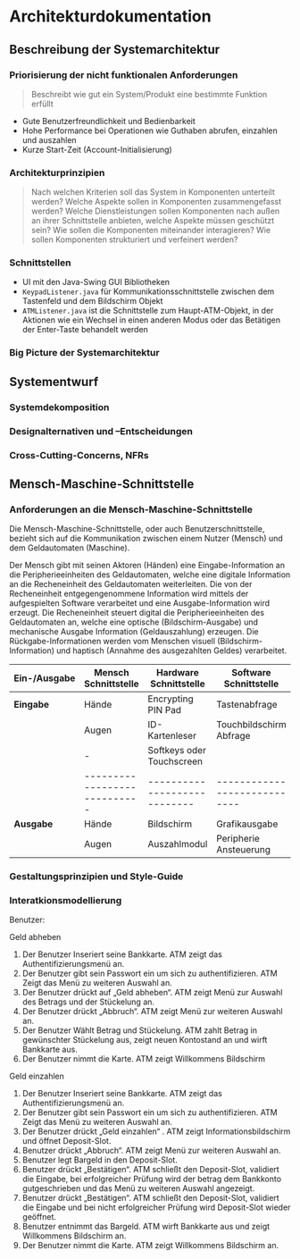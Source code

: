 # Architekturdokumentation

## Beschreibung der Systemarchitektur

### Priorisierung der nicht funktionalen Anforderungen

> Beschreibt wie gut ein System/Produkt eine bestimmte Funktion erfüllt

- Gute Benutzerfreundlichkeit und Bedienbarkeit
- Hohe Performance bei Operationen wie Guthaben abrufen, einzahlen und auszahlen
- Kurze Start-Zeit (Account-Initialisierung)

### Architekturprinzipien

> Nach welchen Kriterien soll das System in Komponenten unterteilt werden?
> Welche Aspekte sollen in Komponenten zusammengefasst werden?
> Welche Dienstleistungen sollen Komponenten nach außen an ihrer Schnittstelle anbieten, welche Aspekte müssen geschützt sein?
> Wie sollen die Komponenten miteinander interagieren?
> Wie sollen Komponenten strukturiert und verfeinert werden?

### Schnittstellen

- UI mit den Java-Swing GUI Bibliotheken
- `KeypadListener.java` für Kommunikationsschnittstelle zwischen dem Tastenfeld und dem Bildschirm Objekt
- `ATMListener.java` ist die Schnittstelle zum Haupt-ATM-Objekt, in der Aktionen wie ein Wechsel in einen anderen Modus oder das Betätigen der Enter-Taste behandelt werden

### Big Picture der Systemarchitektur


## Systementwurf

### Systemdekomposition

### Designalternativen und –Entscheidungen

### Cross-Cutting-Concerns, NFRs


## Mensch-Maschine-Schnittstelle

### Anforderungen an die Mensch-Maschine-Schnittstelle

Die Mensch-Maschine-Schnittstelle, oder auch Benutzerschnittstelle, bezieht sich auf die Kommunikation zwischen einem Nutzer (Mensch) und dem Geldautomaten (Maschine).

Der Mensch gibt mit seinen Aktoren (Händen) eine Eingabe-Information an die Peripherieeinheiten des Geldautomaten, welche eine digitale Information an die Recheneinheit des Geldautomaten weiterleiten. Die von der Recheneinheit entgegengenommene Information wird mittels der aufgespielten Software verarbeitet und eine Ausgabe-Information wird erzeugt. Die Recheneinheit steuert digital die Peripherieeinheiten des Geldautomaten an, welche eine optische (Bildschirm-Ausgabe) und mechanische Ausgabe Information (Geldauszahlung) erzeugen. Die Rückgabe-Informationen werden vom Menschen visuell (Bildschirm-Information) und haptisch (Annahme des ausgezahlten Geldes) verarbeitet.


| Ein-/Ausgabe    | **Mensch Schnittstelle**     | **Hardware Schnittstelle**   | **Software Schnittstelle**   |
| --------------- | ---------------------------- | ---------------------------- | ---------------------------- |
| **Eingabe**     | Hände                        | Encrypting PIN Pad           | Tastenabfrage                |
|                 | Augen                        | ID-Kartenleser               | Touchbildschirm Abfrage      |
|                 | -                            | Softkeys oder Touchscreen    |                              |
|                 | ---------------------------- | ---------------------------- | ---------------------------- |
| **Ausgabe**     | Hände                        | Bildschirm                   | Grafikausgabe                |
|                 | Augen                        | Auszahlmodul                 | Peripherie Ansteuerung       |



### Gestaltungsprinzipien und Style-Guide

### Interatkionsmodellierung

Benutzer:

Geld abheben
1.	Der Benutzer Inseriert seine Bankkarte. ATM zeigt das Authentifizierungsmenü an.
2.	Der Benutzer gibt sein Passwort ein um sich zu authentifizieren. ATM Zeigt das Menü zu weiteren Auswahl an.
3.	Der Benutzer drückt auf „Geld abheben“. ATM zeigt Menü zur Auswahl des Betrags und der Stückelung an. 
4.	Der Benutzer drückt „Abbruch“. ATM zeigt Menü zur weiteren Auswahl an.
5.	Der Benutzer Wählt Betrag und Stückelung. ATM zahlt Betrag in gewünschter Stückelung aus, zeigt neuen Kontostand an und wirft Bankkarte aus.
6.	Der Benutzer nimmt die Karte. ATM zeigt Willkommens Bildschirm

Geld einzahlen
1.	Der Benutzer Inseriert seine Bankkarte. ATM zeigt das Authentifizierungsmenü an.
2.	Der Benutzer gibt sein Passwort ein um sich zu authentifizieren. ATM Zeigt das Menü zu weiteren Auswahl an.
3.	Der Benutzer drückt „Geld einzahlen“ . ATM zeigt Informationsbildschirm und öffnet Deposit-Slot.
4.	Benutzer drückt „Abbruch“. ATM zeigt Menü zur weiteren Auswahl an.
5.	Benutzer legt Bargeld in den Deposit-Slot.
6.	Benutzer drückt „Bestätigen“. ATM schließt den Deposit-Slot, validiert die Eingabe, bei erfolgreicher Prüfung wird der betrag dem Bankkonto gutgeschrieben und das Menü zu weiteren Auswahl angezeigt.
7.	Benutzer drückt „Bestätigen“. ATM schließt den Deposit-Slot, validiert die Eingabe und bei nicht erfolgreicher Prüfung wird Deposit-Slot wieder geöffnet. 
8.	Benutzer entnimmt das Bargeld. ATM wirft Bankkarte aus und zeigt Willkommens Bildschirm an. 
9.	Der Benutzer nimmt die Karte. ATM zeigt Willkommens Bildschirm an.
